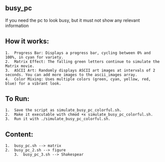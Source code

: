## busy_pc

If you need the pc to look busy, but it must not show any relevant information

## How it works:

	1.	Progress Bar: Displays a progress bar, cycling between 0% and 100%, in cyan for variety.
	2.	Matrix Effect: The falling green letters continue to simulate the Matrix movie.
	3.	ASCII Art: Randomly displays ASCII art images at intervals of 2 seconds. You can add more images to the ascii_images array.
	4.	Color Mixing: Uses multiple colors (green, cyan, yellow, red, blue) for a vibrant look.

## To Run:

	1.	Save the script as simulate_busy_pc_colorful.sh.
	2.	Make it executable with chmod +x simulate_busy_pc_colorful.sh.
	3.	Run it with ./simulate_busy_pc_colorful.sh.

## Content:

 	1.	busy_pc.sh --> matrix
   	2.	busy_pc_2.sh --> figure
     	3.	busy_pc_3.sh --> Shakespear
  
 
